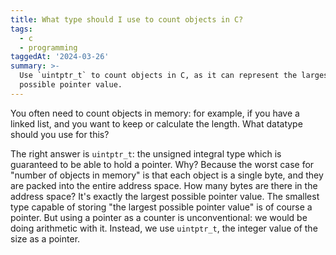 ```yaml
---
title: What type should I use to count objects in C?
tags:
  - c
  - programming
taggedAt: '2024-03-26'
summary: >-
  Use `uintptr_t` to count objects in C, as it can represent the largest
  possible pointer value.
---
```


You often need to count objects in memory: for example, if you have a linked list, and you want to keep or calculate the length. What datatype should you use for this?

The right answer is `uintptr_t`: the unsigned integral type which is guaranteed to be able to hold a pointer. Why? Because the worst case for "number of objects in memory" is that each object is a single byte, and they are packed into the entire address space. How many bytes are there in the address space? It's exactly the largest possible pointer value. The smallest type capable of storing "the largest possible pointer value" is of course a pointer. But using a pointer as a counter is unconventional: we would be doing arithmetic with it. Instead, we use `uintptr_t`, the integer value of the size as a pointer.
